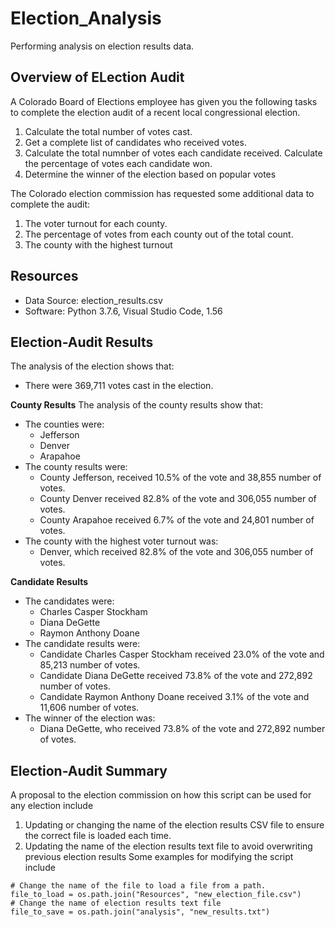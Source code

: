 # Election_Analysis
Performing analysis on election results data.

## Overview of ELection Audit
A Colorado Board of Elections employee has given you the following tasks to complete the election audit of a recent local congressional election.

1. Calculate the total number of votes cast.
2. Get a complete list of candidates who received votes.
3. Calculate the total numnber of votes each candidate received.
Calculate the percentage of votes each candidate won.
5. Determine the winner of the election based on popular votes

The Colorado election commission has requested some additional data to complete the audit:
1. The voter turnout for each county.
2. The percentage of votes from each county out of the total count.
3. The county with the highest turnout

## Resources
- Data Source: election_results.csv
- Software: Python 3.7.6, Visual Studio Code, 1.56

## Election-Audit Results
The analysis of the election shows that:
- There were 369,711 votes cast in the election.

**County Results**
The analysis of the county results show that:
- The counties were:
    - Jefferson
    - Denver
    - Arapahoe
- The county results were:
    - County Jefferson, received 10.5% of the vote and 38,855 number of votes.
    - County Denver received 82.8% of the vote and 306,055 number of votes.
    - County Arapahoe received 6.7% of the vote and 24,801 number of votes.
- The county with the highest voter turnout was:
    - Denver, which received 82.8% of the vote and 306,055 number of votes.

**Candidate Results**
- The candidates were:
    - Charles Casper Stockham
    - Diana DeGette
    - Raymon Anthony Doane
- The candidate results were:
    - Candidate Charles Casper Stockham received 23.0% of the vote and 85,213 number of votes.
    - Candidate Diana DeGette received 73.8% of the vote and 272,892 number of votes.
    - Candidate Raymon Anthony Doane received 3.1% of the vote and 11,606 number of votes.
- The winner of the election was:
    - Diana DeGette, who received 73.8% of the vote and 272,892 number of votes.

## Election-Audit Summary
A proposal to the election commission on how this script can be used for any election include
1. Updating or changing the name of the election results CSV file to ensure the correct file is loaded each time.
2. Updating the name of the election results text file to avoid overwriting previous election results 
Some examples for modifying the script include

```
# Change the name of the file to load a file from a path.
file_to_load = os.path.join("Resources", "new_election_file.csv")
# Change the name of election results text file
file_to_save = os.path.join("analysis", "new_results.txt")
```